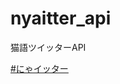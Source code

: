 # nyaitter_api
猫語ツイッターAPI

[#にゃイッター](https://twitter.com/search?q=%23%E3%81%AB%E3%82%83%E3%82%A4%E3%83%83%E3%82%BF%E3%83%BC&src=typed_query)
